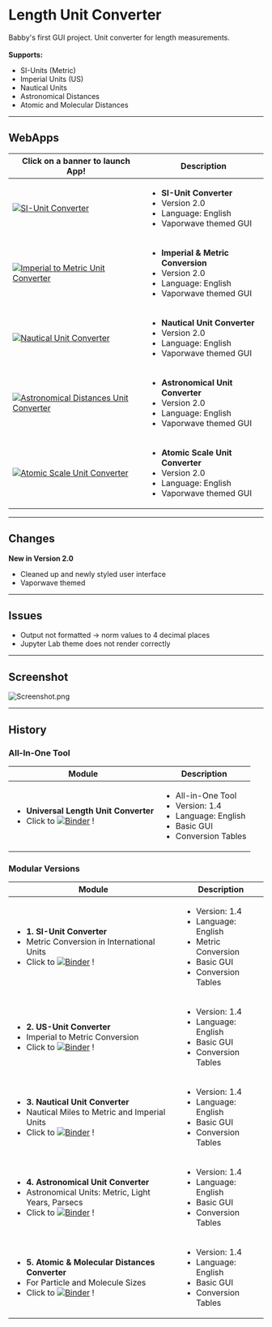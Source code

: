 
# Length Unit Converter
Babby's first GUI project. Unit converter for length measurements. \
 \
**Supports:** 
- SI-Units (Metric)
- Imperial Units (US)
- Nautical Units
- Astronomical Distances
- Atomic and Molecular Distances

---

## WebApps

 | **Click on a banner to launch App!** | **Description** |
 |--------------------------------------|-----------------|
 | [![SI-Unit Converter](https://raw.githubusercontent.com/kuranez/Unit-Converter/main/images/thumbnails/1-BANNER-SI-450x120.png)](https://mybinder.org/v2/gh/kuranez/Unit-Converter/main?urlpath=%2Fvoila%2Frender%2Fnotebooks%2F1-SI-Unit-Converter-v2.0.ipynb?theme=jupyterlab_miami_nights) | <ul><li>**SI-Unit Converter**</li><li>Version 2.0</li><li>Language: English</li><li>Vaporwave themed GUI</li></ul> |
| [![Imperial to Metric Unit Converter](https://raw.githubusercontent.com/kuranez/Unit-Converter/main/images/thumbnails/2-BANNER-IMPERIAL-METRIC-450x120.png)](https://mybinder.org/v2/gh/kuranez/Unit-Converter/main?urlpath=%2Fvoila%2Frender%2Fnotebooks%2F2-US-Metric-Unit-Converter-v2.0.ipynb) | <ul><li>**Imperial & Metric Conversion**</li><li>Version 2.0</li><li>Language: English</li><li>Vaporwave themed GUI</li></ul> |
|  [![Nautical Unit Converter](https://raw.githubusercontent.com/kuranez/Unit-Converter/main/images/thumbnails/3-BANNER-IMPERIAL-METRIC-450x120.png)](https://mybinder.org/v2/gh/kuranez/Unit-Converter/main?urlpath=%2Fvoila%2Frender%2Fnotebooks%2F3-Nautical-Unit-Converter-v2.0.ipynb) | <ul><li>**Nautical Unit Converter**</li><li>Version 2.0</li><li>Language: English</li><li>Vaporwave themed GUI</li></ul> |
| [![Astronomical Distances Unit Converter](https://raw.githubusercontent.com/kuranez/Unit-Converter/main/images/thumbnails/4-BANNER-ASTRO-450x120.png)](https://mybinder.org/v2/gh/kuranez/Unit-Converter/main?urlpath=%2Fnotebooks%2Fvoila%2Frender%2F4-Astronomical-Unit-Converter-v2.0.ipynb) | <ul><li>**Astronomical Unit Converter**</li><li>Version 2.0</li><li>Language: English</li><li>Vaporwave themed GUI</li></ul> |
| [![Atomic Scale Unit Converter](https://raw.githubusercontent.com/kuranez/Unit-Converter/main/images/thumbnails/5-BANNER-ATOM-MOL-450x120.png)](https://mybinder.org/v2/gh/kuranez/Unit-Converter/main?urlpath=%2Fvoila%2Frender%2Fnotebooks%2F5-Atomic-Scale-Unit-Converter-v2.0.ipynb) | <ul><li>**Atomic Scale Unit Converter**</li><li>Version 2.0</li><li>Language: English</li><li>Vaporwave themed GUI</li></ul> |

---

## Changes
**New in Version 2.0**
- Cleaned up and newly styled user interface
- Vaporwave themed
  
---

## Issues
- Output not formatted -> norm values to 4 decimal places
- Jupyter Lab theme does not render correctly

---

## Screenshot
![Screenshot.png](https://raw.githubusercontent.com/kuranez/Unit-Converter/main/images/screenshots/Screenshot_20240718_010636.png)

---

## History

### All-In-One Tool
| **Module** | **Description** |
|-----------|-----------------|
| <ul><li>**Universal Length Unit Converter**</li> <li>Click to [![Binder](https://mybinder.org/badge_logo.svg)](https://mybinder.org/v2/gh/kuranez/Length-Unit-Converter/unit-converter-basic?urlpath=%2Fvoila%2Frender%2Fnotebooks%2F0+-+Universal_Length_Unit_Converter_v1.4.ipynb) !</li></ul> | <ul><li>All-in-One Tool</li> <li>Version: 1.4</li> <li>Language: English</li> <li>Basic GUI</li> <li>Conversion Tables</li></ul> | 
 
### Modular Versions
| **Module** | **Description** |
|-----------|-----------------|
| <ul><li>**1.  SI-Unit Converter**</li> <li>Metric Conversion in International Units</li> <li>Click to [![Binder](https://mybinder.org/badge_logo.svg)](https://mybinder.org/v2/gh/kuranez/Length-Unit-Converter/unit-converter-basic?urlpath=%2Fvoila%2Frender%2Fnotebooks%2F1_SI_Unit_Converter_Module_V1_4.ipynb) !</li></ul> | <ul><li>Version: 1.4</li> <li>Language: English</li> <li>Metric Conversion</li> <li>Basic GUI</li> <li>Conversion Tables</li></ul> | 
| <ul><li>**2. US-Unit Converter**</li> <li>Imperial to Metric Conversion</li> <li>Click to [![Binder](https://mybinder.org/badge_logo.svg)](https://mybinder.org/v2/gh/kuranez/Length-Unit-Converter/unit-converter-basic?urlpath=%2Fvoila%2Frender%2Fnotebooks%2F2_US_Unit_Converter_V1_4.ipynb) !</li></ul> | <ul><li>Version: 1.4</li> <li>Language: English</li> <li>Basic GUI</li> <li>Conversion Tables</li></ul> | 
| <ul><li>**3. Nautical Unit Converter**</li> <li>Nautical Miles to Metric and Imperial Units</li> <li> Click to [![Binder](https://mybinder.org/badge_logo.svg)](https://mybinder.org/v2/gh/kuranez/Length-Unit-Converter/unit-converter-basic?urlpath=%2Fvoila%2Frender%2Fnotebooks%2F3_Nautical_Unit_Converter_V1_4.ipynb) !</li></ul> | <ul><li>Version: 1.4</li> <li>Language: English</li> <li>Basic GUI</li> <li>Conversion Tables</li></ul>| 
| <ul><li>**4. Astronomical Unit Converter**</li> <li>Astronomical Units: Metric, Light Years, Parsecs</li> <li>Click to [![Binder](https://mybinder.org/badge_logo.svg)](https://mybinder.org/v2/gh/kuranez/Length-Unit-Converter/unit-converter-basic?urlpath=%2Fvoila%2Frender%2Fnotebooks%2F4_Astro_Unit_Converter_V1_4.ipynb) !</li></ul> | <ul><li>Version: 1.4</li> <li>Language: English</li> <li>Basic GUI</li> <li>Conversion Tables</li></ul> |
| <ul><li>**5. Atomic & Molecular Distances Converter**</li> <li>For Particle and Molecule Sizes</li> <li>Click to [![Binder](https://mybinder.org/badge_logo.svg)](https://mybinder.org/v2/gh/kuranez/Length-Unit-Converter/unit-converter-basic?urlpath=%2Fvoila%2Frender%2Fnotebooks%2F5_Molecular_Unit_Converter_V1_4.ipynb) !</li></ul> | <ul><li>Version: 1.4</li> <li>Language: English</li> <li>Basic GUI</li> <li>Conversion Tables</li></ul> | 
